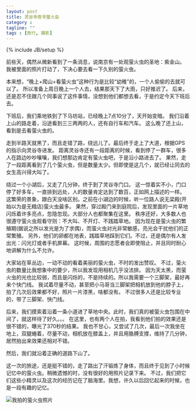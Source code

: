 ```yaml
---
layout: post
title: 灵谷寺夜寻萤火虫
category :
tagline: ""
tags : [旅行, 摄影]
---
```

{% include JB/setup %}

前些天，偶然从微新看到了一条消息，说南京有一处观萤火虫的圣地：紫金山。
我被里面的照片打动了，下决心要去看一下久别的萤火虫。

<!-- more -->

本来想，“晚上+爬山+看萤火虫”这种行为是比较“幼稚”的，一个人偷偷的去就可以了。
所以准备上周日晚上一个人去，结果那天下了大雨，只好推迟了。
后来，还是忍不住跟几个同事说了这件事情，没想到他们都想去看，于是约定今天下班后去。

下班后，我们乘地铁到了下马坊站，已经晚上7点10分了，天开始变暗。
我们沿着上山的路走着，沿途看到三三两两的人，还有自行车和汽车。
这么晚了还上山，看到是去看萤火虫的。

走到半路天就黑了，而且走错了路，绕远儿了。最后终于走上了大道，根据GPS的指示向灵谷寺进发。
距离灵谷寺还有一段距离的时候，看到停了一群车，很多人在路边吵吵嚷嚷，我们想那边肯定有萤火虫吧，于是沿小路进去了。
果然，走了一段距离看到了几个萤火虫，但是数量太少。但即使是这几个，就已经让同去的女生高兴得大叫了。

绕过一个小湖后，又走了几分钟，终于到了灵谷寺门口。
这一惊着实不小，门口停了好多车，一直排到远处，人的数量肯定达到了数百，正如网上描述的一样。
这繁荣的景象，跟白天没啥区别。之前在小湖边的时候，听一位路人说无梁殿(开始以为是无粮店)萤火虫最多。
果然，穿过殿门来到庭院后，发现里面的一片草地闪烁着许多亮点，忽隐忽现。大部分人也都聚集在这里。
秩序还好，大多数人也很遵守萤火虫观看守则：不大叫、不开灯、不践踏草地。
因为现在是萤火虫的繁殖期(据说之所以发光是为了求偶)，而萤火虫对光非常敏感，亮光会干扰他们的正常繁殖。
另外，他们的卵都在地表，践踏草地踩到它们。不过，还是偶尔有人发出光：闪光灯或者手机屏幕。
这时候，周围的志愿者会即使阻止，并且同时耐心地讲解为什么不允许。

大家站在草丛边，一动不动的看着美丽的萤火虫，不时的发出赞叹。
不过，萤火虫的数量比我想象中的要少，所以我发现用相机几乎没法排。
因为天太黑，而萤火虫的光也比较弱，而且是闪烁的，不是持续的。所以我需要一个三脚架，最好再来个快门线。
我试着尽量不动，甚至把小马哥当三脚架把相机放到他的脖子上，拍了几次后效果都不好，照片一片漆黑，啥都没有。
不过很多人还是比较专业的，带了三脚架、快门线。

后来，我们摸索着沿着一条小道进了草地中央。此时，我们真的被萤火虫包围在中间了，就这样待了好久。。。
在这里，也有两个人在拍，我看到他们拍的效果还是很不错的，曝光了370秒的结果。
我也不甘心，又尝试了几次，最后一次我坐在地上，双腿蜷着，尽量不动，相机放在膝盖上，并且用胳膊支撑，维持了几分钟，居然拍出来效果还相对不错。

然后，我们就沿着正确的道路下山了。

这一次的旅途，还是挺不错的，走了路出了汗锻炼了身体，而且终于见到了小时候记忆中的萤火虫。稍微遗憾的时，没有很好的用照片记录下来。
不过，我们把它们这些小精灵以及这次的经历记在了脑海里。我想，许久以后回忆起来的时候，也是一段有趣的记忆。

![我拍的萤火虫照片](https://kdwoqg.bay.livefilestore.com/y2prkGycFX6K_bd7nUQR4Mg59FpSbRR77x2_iYMb-dqx9ESb4808brPcvvVz7s5XF4Yvf7rP3kuQl69UtiXtcyC2Z8unGyTpDP4HKJFg_v2_JuOnw9pUR1oVsxuUKVLMDAk "我拍的萤火虫照片")
